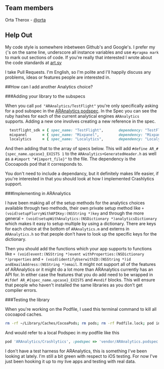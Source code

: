 
## Team members

Orta Therox - [@orta](http://twitter.com/orta)

## Help Out

My code style is somewhere inbetween Github's and Google's. I prefer my `{`'s on the same line, underscore all instance variables and use `#pragma mark` to mark out sections of code. If you're really that interested I wrote about the code standards at [art.sy](http://artsy.github.com/blog/2012/08/14/on-objective-c-code-standards/)

I take Pull Requests. I'm English, so I'm polite and I'll happily discuss any problems, ideas or features people are interested in. 

##How can I add another Analytics choice?

###Adding your library to the subspecs

When you call `pod "ARAnalytics/TestFlight"` you're only specifically asking for a pod subspec in the [ARAnalytics podspec](https://github.com/orta/ARAnalytics/blob/master/ARAnalytics.podspec). In the Spec you can see the ruby hashes for each of the current analytical engines `ARAnalytics` supports. Adding a new one involves creating a new reference in the spec.

``` ruby
  testflight_sdk = { spec_name: "TestFlight",       dependency: "TestFlightSDK",            import_file: "TestFlight" }
  mixpanel       = { spec_name: "Mixpanel",         dependency: "Mixpanel",                 import_file: "Mixpanel" }
  localytics     = { spec_name: "Localytics",       dependency: "Localytics",               import_file: "LocalyticsSession" }
```

And then adding that to the array of specs below. This will add `#define AR_#{spec_name.upcase}_EXISTS 1` to the `ARAnalytics+GeneratedHeader.h` as well as a `#import "#{import_file}"` to the file. The dependency is the Cocoapods pod that it corresponds to.

You don't need to include a dependancy, but it definitely makes life easier, if you're interested in that you should look at how I implemented Crashlytics support.


###Implementing in ARAnalytics

I have been making all of the setup methods for the analytics choices available through two methods, their own private setup method like `+ (void)setupFlurryWithAPIKey:(NSString *)key` and through the more general `+ (void)setupWithAnalytics:(NSDictionary *)analyticsDictionary` which makes it easy to setup multiple by using a dictionary. There are keys for each choice at the bottom of `ARAnalytics.m` and externs in `ARAnalytics.h` so that people don't have to look up the specific keys for the dictionary.

Then you should add the functions which your app supports to functions like `+ (void)event:(NSString *)event withProperties:(NSDictionary *)properties` and `+ (void)identifyUserwithID:(NSString *)id andEmailAddress:(NSString *)email`. It might not support all of the features of ARAnalytics or it might do a lot more than ARAnalytics currently has an API for. In either case the features that you do add need to be wrapped in `#ifdef AR_#{spec_name.upcase}_EXISTS` and `#endif` blocks. This will ensure that people who haven't installed the same libraries as you don't get compiler errors.

###Testing the library

When you're working on the Podfile, I used this terminal command to kill all cocoapod caches.

``` bash
rm -rf ~/Library/Caches/CocoaPods; rm pods; rm -rf Podfile.lock; pod install --verbose
```

And would refer to a local Podspec in my podfile like this

``` ruby
pod 'ARAnalytics/Crashlytics', :podspec => 'vendor/ARAnalytics.podspec'
```

I don't have a test harness for ARAnalytics, this is something I've been looking at lately. I'm still a bit green with respect to iOS testing. For now I've just been hooking it up to my live apps and testing with real data.